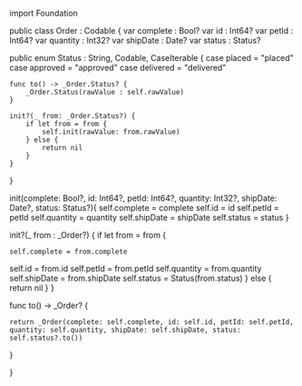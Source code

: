 import Foundation


public class Order  : Codable {
var complete : Bool?
var id : Int64?
var petId : Int64?
var quantity : Int32?
var shipDate : Date?
var status : Status?

public enum Status : String, Codable, CaseIterable {
    case placed = "placed"
case approved = "approved"
case delivered = "delivered"

    func to() -> _Order.Status? {
        _Order.Status(rawValue : self.rawValue)
    }
    
    init?(_ from: _Order.Status?) {
        if let from = from {
            self.init(rawValue: from.rawValue)
        } else {
            return nil
        }
    }

}

init(complete: Bool?, id: Int64?, petId: Int64?, quantity: Int32?, shipDate: Date?, status: Status?){
self.complete = complete
self.id = id
self.petId = petId
self.quantity = quantity
self.shipDate = shipDate
self.status = status
}

init?(_ from : _Order?) {
    if let from = from {

    self.complete = from.complete
self.id = from.id
self.petId = from.petId
self.quantity = from.quantity
self.shipDate = from.shipDate
self.status = Status(from.status)
    } else {
    return nil
    }
}

func to() -> _Order? {
    
    return _Order(complete: self.complete, id: self.id, petId: self.petId, quantity: self.quantity, shipDate: self.shipDate, status: self.status?.to())
}

}
